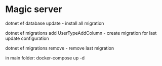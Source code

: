 # Magic server

dotnet ef database update - install all migration

dotnet ef migrations add UserTypeAddColumn - create migration for last update configuration

dotnet ef migrations remove - remove last migration

in main folder: docker-compose up -d
